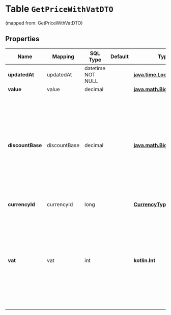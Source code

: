 
# Table `GetPriceWithVatDTO`
(mapped from: GetPriceWithVatDTO)

## Properties
Name | Mapping | SQL Type | Default | Type | Description | Notes
---- | ------- | -------- | ------- | ---- | ----------- | -----
**updatedAt** | updatedAt | datetime NOT NULL |  | [**java.time.LocalDateTime**](java.time.LocalDateTime.md) | Время последнего обновления. | 
**value** | value | decimal |  | [**java.math.BigDecimal**](java.math.BigDecimal.md) | Цена на товар. |  [optional]
**discountBase** | discountBase | decimal |  | [**java.math.BigDecimal**](java.math.BigDecimal.md) | Цена на товар без скидки.  Число должно быть целым. Вы можете указать цену со скидкой от 5 до 99%.  Передавайте этот параметр при каждом обновлении цены, если предоставляете скидку на товар.  |  [optional]
**currencyId** | currencyId | long |  | [**CurrencyType**](CurrencyType.md) |  |  [optional] [foreignkey]
**vat** | vat | int |  | **kotlin.Int** | Идентификатор ставки НДС, применяемой для товара:  * &#x60;2&#x60; — 10%. * &#x60;5&#x60; — 0%. * &#x60;6&#x60; — не облагается НДС. * &#x60;7&#x60; — 20%.  Если параметр не указан, используется ставка НДС, установленная в кабинете.  |  [optional]







